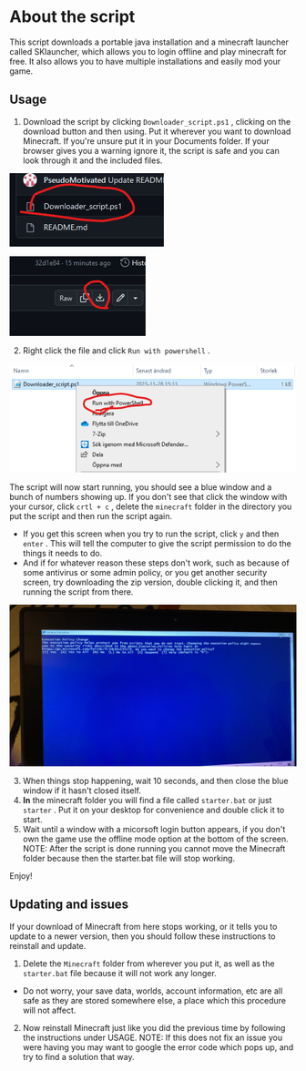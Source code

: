 # About the script
This script downloads a portable java installation and a minecraft launcher called SKlauncher, which allows you to login offline and play minecraft for free. It also allows you to have multiple installations and easily mod your game.
## Usage 
1. Download the script by clicking `Downloader_script.ps1` , clicking on the download button and then using. Put it wherever you want to download Minecraft. If you're unsure put it in your Documents folder. If your browser gives you a warning ignore it, the script is safe and you can look through it and the included files.




![](img1.png)



![](img2.png)


2. Right click the file and click `Run with powershell` .


![](img3.png)





The script will now start running, you should see a blue window and a bunch of numbers showing up. 
If you don't see that click the window with your cursor, click `crtl + c` , delete the `minecraft` folder in the directory you put the script and then run the script again.

- If you get this screen when you try to run the script, click `y` and then `enter` . This will tell the computer to give the script permission to do the things it needs to do.
- And if for whatever reason these steps don't work, such as because of some antivirus or some admin policy, or you get another security screen, try downloading the zip version, double clicking it, and then running the script from there.

![](img4.png)

3. When things stop happening, wait 10 seconds, and then close the blue window if it hasn't closed itself.
4. **In** the minecraft folder you will find a file called `starter.bat` or just `starter` . Put it on your desktop for convenience and double click it to start.
5. Wait until a window with a micorsoft login button appears, if you don't own the game use the offline mode option at the bottom of the screen.
NOTE: After the script is done running you cannot move the Minecraft folder because then the starter.bat file will stop working.

Enjoy!

## Updating and issues

If your download of Minecraft from here stops working, or it tells you to update to a newer version, then you should follow these instructions to reinstall and update.

1. Delete the `Minecraft` folder from wherever you put it, as well as the `starter.bat` file because it will not work any longer.
- Do not worry, your save data, worlds, account information, etc are all safe as they are stored somewhere else, a place which this procedure will not affect.
2. Now reinstall Minecraft just like you did the previous time by following the instructions under USAGE.
NOTE: If this does not fix an issue you were having you may want to google the error code which pops up, and try to find a solution that way.
